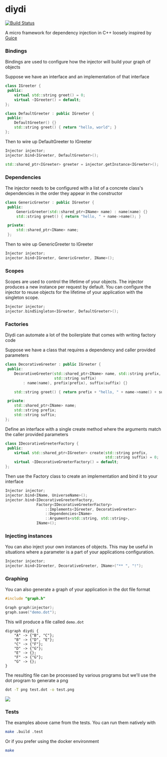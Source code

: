 # diydi

[![Build Status](https://travis-ci.org/kylewalters18/diydi.svg?branch=master)](https://travis-ci.org/kylewalters18/diydi)

A micro framework for dependency injection in C++ loosely inspired by
[Guice](https://github.com/google/guice)

### Bindings

  Bindings are used to configure how the injector will build your graph of objects

  Suppose we have an interface and an implementation of that interface

  ```cpp
  class IGreeter {
   public:
      virtual std::string greet() = 0;
      virtual ~IGreeter() = default;
  };

  class DefaultGreeter : public IGreeter {
   public:
      DefaultGreeter() {}
      std::string greet() { return "hello, world"; }
  };
  ```

  Then to wire up DefaultGreeter to IGreeter

  ```cpp
  Injector injector;
  injector.bind<IGreeter, DefaultGreeter>();

  std::shared_ptr<IGreeter> greeter = injector.getInstance<IGreeter>();
  ```

### Dependencies

  The injector needs to be configured with a list of a concrete class's
  dependencies in the order they appear in the constructor

  ```cpp
  class GenericGreeter : public IGreeter {
   public:
       GenericGreeter(std::shared_ptr<IName> name) : name(name) {}
       std::string greet() { return "hello, " + name->name(); }

   private:
       std::shared_ptr<IName> name;
   };
   ```

   Then to wire up GenericGreeter to IGreeter

   ```cpp
   Injector injector;
   injector.bind<IGreeter, GenericGreeter, IName>();
   ```

### Scopes

  Scopes are used to control the lifetime of your objects. The injector
  produces a new instance per request by default. You can configure the
  injector to reuse objects for the lifetime of your application with the
  singleton scope.

  ```cpp
  Injector injector;
  injector.bindSingleton<IGreeter, DefaultGreeter>();
  ```

### Factories

  Diydi can automate a lot of the boilerplate that comes with writing factory
  code

  Suppose we have a class that requires a dependency and caller provided
  parameters

  ```cpp
  class DecorativeGreeter : public IGreeter {
   public:
      DecorativeGreeter(std::shared_ptr<IName> name, std::string prefix,
                        std::string suffix)
          : name(name), prefix(prefix), suffix(suffix) {}

      std::string greet() { return prefix + "hello, " + name->name() + suffix; }

   private:
      std::shared_ptr<IName> name;
      std::string prefix;
      std::string suffix;
  };
  ```

  Define an interface with a single create method where the arguments match the
  caller provided parameters

  ```cpp
  class IDecorativeGreeterFactory {
   public:
      virtual std::shared_ptr<IGreeter> create(std::string prefix,
                                               std::string suffix) = 0;
      virtual ~IDecorativeGreeterFactory() = default;
  };
  ```

  Then use the Factory class to create an implementation and bind it to your
  interface

  ```cpp
  Injector injector;
  injector.bind<IName, UniverseName>();
  injector.bind<IDecorativeGreeterFactory,
                Factory<IDecorativeGreeterFactory>
                    ::Implements<IGreeter, DecorativeGreeter>
                    ::Dependencies<IName>
                    ::Arguments<std::string, std::string>,
                IName>();
  ```

### Injecting instances

  You can also inject your own instances of objects. This may be useful in
  situations where a parameter is a part of your applications configuration.

  ```cpp
  Injector injector;
  injector.bind<IGreeter, DecorativeGreeter, IName>("** ", "!");
  ```

### Graphing

  You can also generate a graph of your application in the dot file format

  ```cpp
  #include "graph.h"

  Graph graph(injector);
  graph.save("demo.dot");
  ```

  This will produce a file called `demo.dot`

  ```
  digraph diydi {
      "A" -> {"B", "C"};
      "B" -> {"D", "E"};
      "C" -> {"F"};
      "D" -> {"G"};
      "E" -> {};
      "F" -> {"G"};
      "G" -> {};
  }
  ```

  The resulting file can be processed by various programs but we'll use the dot
  program to generate a png

  ```sh
  dot -T png test.dot -o test.png
  ```

  <img src='https://g.gravizo.com/svg?
    digraph diydi {
        "A" -> {"B", "C"};
        "B" -> {"D", "E"};
        "C" -> {"F"};
        "D" -> {"G"};
        "E" -> {};
        "F" -> {"G"};
        "G" -> {};
    }
  '/>


### Tests

  The examples above came from the tests. You can run them natively with

  ```sh
  make .build .test
  ```

  Or if you prefer using the docker environment

  ```sh
  make
  ```
